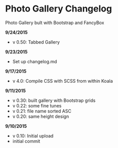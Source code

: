 # Photo Gallery Changelog

Photo Gallery bult with Bootstrap and FancyBox

__9/24/2015__

* v 0.50: Tabbed Gallery


__9/23/2015__

* Set up changelog.md


__9/17/2015__

* v 4.0: Compile CSS with SCSS from within Koala


__9/11/2015__

* v 0.30: built gallery with Bootstrap grids
* v 0.22: some fine tunes
* v 0.21: file name sorted ASC
* v 0.20: same height design


__9/10/2015__

* v 0.10: Initial upload
* initial commit